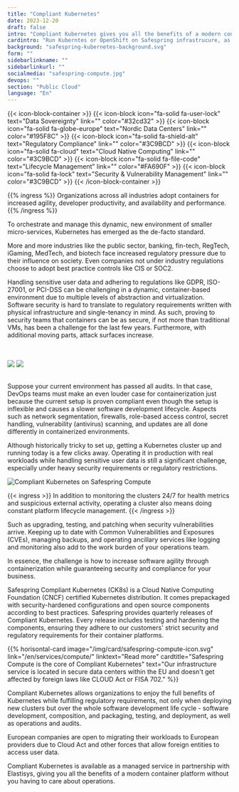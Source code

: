```yaml
---
title: "Compliant Kubernetes"
date: 2023-12-20
draft: false
intro: "Compliant Kubernetes gives you all the benefits of a modern container platform running in Nordic data centers without you having to care about operations."
cardintro: "Run Kuberntes or OpenShift on Safespring infrastrucure, as a service or on your own."
background: "safespring-kubernetes-background.svg"
form: ""
sidebarlinkname: ""
sidebarlinkurl: ""
socialmedia: "safespring-compute.jpg"
devops: ""
section: "Public Cloud"
language: "En"
---
```


{{< icon-block-container >}}
    {{< icon-block icon="fa-solid fa-user-lock" text="Data Sovereignty" link="" color="#32cd32" >}}
    {{< icon-block icon="fa-solid fa-globe-europe" text="Nordic Data Centers" link="" color="#195F8C" >}}
    {{< icon-block icon="fa-solid fa-shield-alt" text="Regulatory Compliance" link="" color="#3C9BCD" >}}
    {{< icon-block icon="fa-solid fa-cloud" text="Cloud Native Computing" link="" color="#3C9BCD" >}}
    {{< icon-block icon="fa-solid fa-file-code" text="Lifecycle Management" link="" color="#FA690F" >}}
    {{< icon-block icon="fa-solid fa-lock" text="Security & Vulnerability Management" link="" color="#3C9BCD" >}}
{{< /icon-block-container >}}


{{% ingress %}}
Organizations across all industries adopt containers for increased agility, developer productivity, and availability and performance.
{{% /ingress %}}

To orchestrate and manage this dynamic, new environment of smaller micro-services, Kubernetes has emerged as the de-facto standard.

More and more industries like the public sector, banking, fin-tech, RegTech, iGaming, MedTech, and biotech face increased regulatory pressure due to their influence on society. Even companies not under industry regulations choose to adopt best practice controls like CIS or SOC2.

Handling sensitive user data and adhering to regulations like GDPR, ISO-27001, or PCI-DSS can be challenging in a dynamic, container-based environment due to multiple levels of abstraction and virtualization. Software security is hard to translate to regulatory requirements written with physical infrastructure and single-tenancy in mind. As such, proving to security teams that containers can be as secure, if not more than traditional VMs, has been a challenge for the last few years. Furthermore, with additional moving parts, attack surfaces increase.

<br><br>
<img src="/img/safespring-compliant-kubernetes-3.svg" class="mobile">
<img src="/img/safespring-compliant-kubernetes-2.svg" class="desktop">
<br><br>

Suppose your current environment has passed all audits. In that case, DevOps teams must make an even louder case for containerization just because the current setup is proven compliant even though the setup is inflexible and causes a slower software development lifecycle. Aspects such as network segmentation, firewalls, role-based access control, secret handling, vulnerability (antivirus) scanning, and updates are all done differently in containerized environments.

Although historically tricky to set up, getting a Kubernetes cluster up and running today is a few clicks away. Operating it in production with real workloads while handling sensitive user data is still a significant challenge, especially under heavy security requirements or regulatory restrictions.

![Compliant Kubernetes on Safespring Compute](/img/safespring_compliant_kubernetes-pyramide.svg)


{{< ingress >}}
In addition to monitoring the clusters 24/7 for health metrics and suspicious external activity, operating a cluster also means doing constant platform lifecycle management. 
{{< /ingress >}}

Such as upgrading, testing, and patching when security vulnerabilities arrive. Keeping up to date with Common Vulnerabilities and Exposures (CVEs), managing backups, and operating ancillary services like logging and monitoring also add to the work burden of your operations team.

In essence, the challenge is how to increase software agility through containerization while guaranteeing security and compliance for your business.

Safespring Compliant Kubernetes (CK8s) is a Cloud Native Computing Foundation (CNCF) certified Kubernetes distribution. It comes prepackaged with security-hardened configurations and open source components according to best practices. Safespring provides quarterly releases of Compliant Kubernetes. Every release includes testing and hardening the components, ensuring they adhere to our customers' strict security and regulatory requirements for their container platforms.

{{% horisontal-card image="/img/card/safespring-compute-icon.svg" link="/en/services/compute/" linktext="Read more" cardtitle="Safespring Compute is the core of Compliant Kubernetes" text="Our infrastructure service is located in secure data centers within the EU and doesn't get affected by foreign laws like CLOUD Act or FISA 702." %}}

Compliant Kubernetes allows organizations to enjoy the full benefits of Kubernetes while fulfilling regulatory requirements, not only when deploying new clusters but over the whole software development life cycle - software development, composition, and packaging, testing, and deployment, as well as operations and audits.

European companies are open to migrating their workloads to European providers due to Cloud Act and other forces that allow foreign entities to access user data.

Compliant Kubernetes is available as a managed service in partnership with Elastisys, giving you all the benefits of a modern container platform without you having to care about operations.
